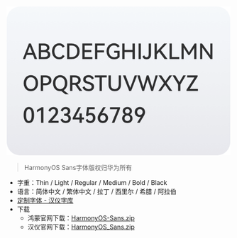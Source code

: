 
<img src="/normal/systems/images/font_logo/harmonyos_sans.png" class="cover-img-ui" alt="字体封面" />

> HarmonyOS Sans字体版权归华为所有

- 字重：Thin / Light / Regular / Medium / Bold / Black
- 语言：简体中文 / 繁体中文 / 拉丁 / 西里尔 / 希腊 / 阿拉伯
- [定制字体 - 汉仪字库](https://www.hanyi.com.cn/orderFont)
- 下载
  - 鸿蒙官网下载：[HarmonyOS-Sans.zip](https://developer.harmonyos.com/resource/image/design/resource/download/general/HarmonyOS-Sans.zip) <Badge text="推荐" />
  - 汉仪官网下载：[HarmonyOS_Sans.zip](https://hanyiwebsite.oss-cn-beijing.aliyuncs.com/fonts/HarmonyOS_Sans.zip)
